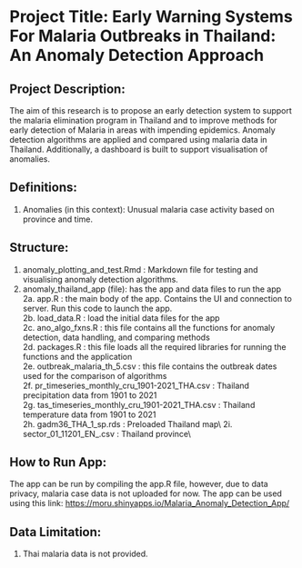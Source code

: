 # Project Title: Early Warning Systems For Malaria Outbreaks in Thailand: An Anomaly Detection Approach

## Project Description: 
The aim of this research is to propose an early detection system to support the malaria
elimination program in Thailand and to improve methods for early detection of Malaria
in areas with impending epidemics. Anomaly detection algorithms are applied and compared using malaria data in Thailand. Additionally, a dashboard is built to support visualisation of anomalies. 

## Definitions:
1. Anomalies (in this context): Unusual malaria case activity based on province and time. 
	

## Structure:
1. anomaly_plotting_and_test.Rmd : Markdown file for testing and visualising anomaly detection algorithms.
2. anomaly_thailand_app (file): has the app and data files to run the app\
   2a. app.R : the main body of the app. Contains the UI and connection to server. Run this code to launch the app.\
   2b. load_data.R : load the initial data files for the app\
   2c. ano_algo_fxns.R : this file contains all the functions for anomaly detection, data handling, and comparing methods\
   2d. packages.R : this file loads all the required libraries for running the functions and the application\
   2e. outbreak_malaria_th_5.csv : this file contains the outbreak dates used for the comparison of algorithms\
   2f. pr_timeseries_monthly_cru_1901-2021_THA.csv : Thailand precipitation data from 1901 to 2021\
   2g. tas_timeseries_monthly_cru_1901-2021_THA.csv : Thailand temperature data from 1901 to 2021\
   2h. gadm36_THA_1_sp.rds : Preloaded Thailand map\ 
   2i. sector_01_11201_EN_.csv : Thailand province\


## How to Run App:
The app can be run by compiling the app.R file, however, due to data privacy, malaria case data is not uploaded for now. The app can be used using this link: https://moru.shinyapps.io/Malaria_Anomaly_Detection_App/ 

## Data Limitation: 
1. Thai malaria data is not provided. 
